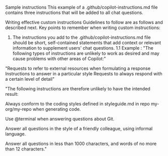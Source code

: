 Sample instructions
This example of a .github/copilot-instructions.md file contains three instructions that will be added to all chat questions.

Writing effective custom instructions Guidelines to follow are as follows and described next. 
Key points to remember when writing custom instructions:
1. The instructions you add to the .github/copilot-instructions.md file should be short, self-contained statements that add context or relevant information to supplement users' chat questions.
1.1 Example : 
"The following types of instructions are unlikely to work as desired and may cause problems with other areas of Copilot:"

"Requests to refer to external resources when formulating a response
Instructions to answer in a particular style
Requests to always respond with a certain level of detail"

"The following instructions are therefore unlikely to have the intended result:

Always conform to the coding styles defined in styleguide.md in repo my-org/my-repo when generating code.

Use @terminal when answering questions about Git.

Answer all questions in the style of a friendly colleague, using informal language.

Answer all questions in less than 1000 characters, and words of no more than 12 characters."
